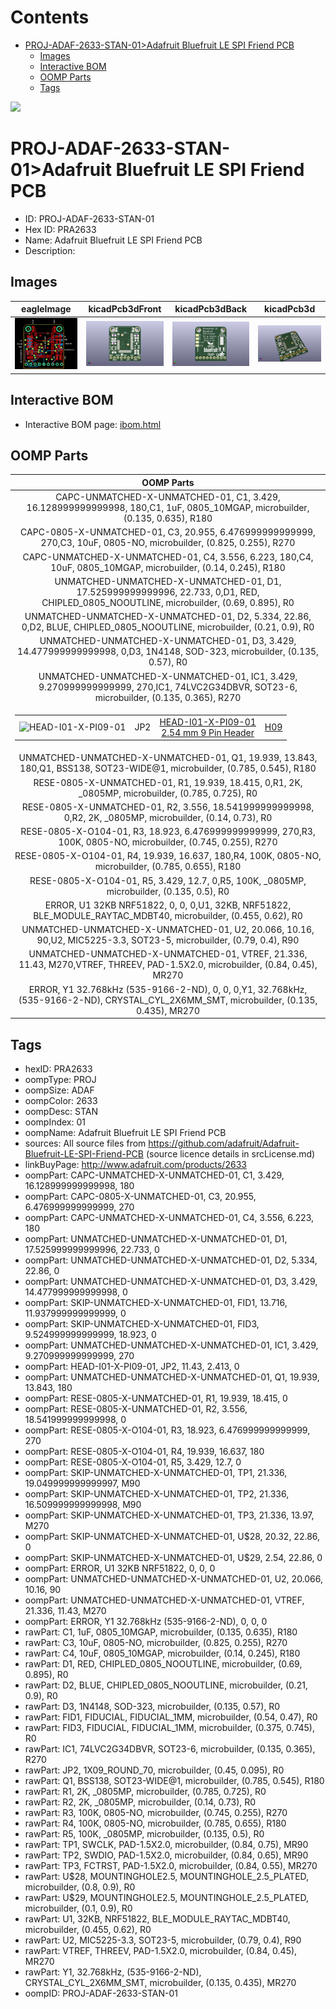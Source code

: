 



Contents
========

* [PROJ-ADAF-2633-STAN-01>Adafruit Bluefruit LE SPI Friend PCB](#proj-adaf-2633-stan-01adafruit-bluefruit-le-spi-friend-pcb)
	* [Images](#images)
	* [Interactive BOM](#interactive-bom)
	* [OOMP Parts](#oomp-parts)
	* [Tags](#tags)
  
![][im]
# PROJ-ADAF-2633-STAN-01>Adafruit Bluefruit LE SPI Friend PCB

- ID: PROJ-ADAF-2633-STAN-01
- Hex ID: PRA2633
- Name: Adafruit Bluefruit LE SPI Friend PCB
- Description: 

## Images
  
  

|eagleImage|kicadPcb3dFront|kicadPcb3dBack|kicadPcb3d|
| :---: | :---: | :---: | :---: |
|[![eagleImage](eagleImage_140.png)](eagleImage_600.png)|[![kicadPcb3dFront](kicadPcb3dFront_140.png)](kicadPcb3dFront_600.png)|[![kicadPcb3dBack](kicadPcb3dBack_140.png)](kicadPcb3dBack_600.png)|[![kicadPcb3d](kicadPcb3d_140.png)](kicadPcb3d_600.png)|

## Interactive BOM

- Interactive BOM page: [ibom.html](kicad/bom/ibom.html)

## OOMP Parts
  

|OOMP Parts|
| :---: |
|CAPC-UNMATCHED-X-UNMATCHED-01, C1, 3.429, 16.128999999999998, 180,C1, 1uF, 0805_10MGAP, microbuilder, (0.135, 0.635), R180|
|CAPC-0805-X-UNMATCHED-01, C3, 20.955, 6.476999999999999, 270,C3, 10uF, 0805-NO, microbuilder, (0.825, 0.255), R270|
|CAPC-UNMATCHED-X-UNMATCHED-01, C4, 3.556, 6.223, 180,C4, 10uF, 0805_10MGAP, microbuilder, (0.14, 0.245), R180|
|UNMATCHED-UNMATCHED-X-UNMATCHED-01, D1, 17.525999999999996, 22.733, 0,D1, RED, CHIPLED_0805_NOOUTLINE, microbuilder, (0.69, 0.895), R0|
|UNMATCHED-UNMATCHED-X-UNMATCHED-01, D2, 5.334, 22.86, 0,D2, BLUE, CHIPLED_0805_NOOUTLINE, microbuilder, (0.21, 0.9), R0|
|UNMATCHED-UNMATCHED-X-UNMATCHED-01, D3, 3.429, 14.477999999999998, 0,D3, 1N4148, SOD-323, microbuilder, (0.135, 0.57), R0|
|UNMATCHED-UNMATCHED-X-UNMATCHED-01, IC1, 3.429, 9.270999999999999, 270,IC1, 74LVC2G34DBVR, SOT23-6, microbuilder, (0.135, 0.365), R270|
|<table><tr><td>![HEAD-I01-X-PI09-01](https://raw.githubusercontent.com/oomlout/oomlout_OOMP_parts/main/HEAD-I01-X-PI09-01/image_140.jpg)</td><td> JP2</td><td>[HEAD-I01-X-PI09-01<br>2.54 mm 9 Pin Header](https://github.com/oomlout/oomlout_OOMP_parts/tree/main/HEAD-I01-X-PI09-01/)</td><td>[H09](https://github.com/oomlout/oomlout_OOMP_parts/tree/main/HEAD-I01-X-PI09-01/)</td></tr></table>|
|UNMATCHED-UNMATCHED-X-UNMATCHED-01, Q1, 19.939, 13.843, 180,Q1, BSS138, SOT23-WIDE@1, microbuilder, (0.785, 0.545), R180|
|RESE-0805-X-UNMATCHED-01, R1, 19.939, 18.415, 0,R1, 2K, _0805MP, microbuilder, (0.785, 0.725), R0|
|RESE-0805-X-UNMATCHED-01, R2, 3.556, 18.541999999999998, 0,R2, 2K, _0805MP, microbuilder, (0.14, 0.73), R0|
|RESE-0805-X-O104-01, R3, 18.923, 6.476999999999999, 270,R3, 100K, 0805-NO, microbuilder, (0.745, 0.255), R270|
|RESE-0805-X-O104-01, R4, 19.939, 16.637, 180,R4, 100K, 0805-NO, microbuilder, (0.785, 0.655), R180|
|RESE-0805-X-O104-01, R5, 3.429, 12.7, 0,R5, 100K, _0805MP, microbuilder, (0.135, 0.5), R0|
|ERROR, U1 32KB NRF51822, 0, 0, 0,U1, 32KB, NRF51822, BLE_MODULE_RAYTAC_MDBT40, microbuilder, (0.455, 0.62), R0|
|UNMATCHED-UNMATCHED-X-UNMATCHED-01, U2, 20.066, 10.16, 90,U2, MIC5225-3.3, SOT23-5, microbuilder, (0.79, 0.4), R90|
|UNMATCHED-UNMATCHED-X-UNMATCHED-01, VTREF, 21.336, 11.43, M270,VTREF, THREEV, PAD-1.5X2.0, microbuilder, (0.84, 0.45), MR270|
|ERROR, Y1 32.768kHz (535-9166-2-ND), 0, 0, 0,Y1, 32.768kHz, (535-9166-2-ND), CRYSTAL_CYL_2X6MM_SMT, microbuilder, (0.135, 0.435), MR270|

## Tags

- hexID: PRA2633
- oompType: PROJ
- oompSize: ADAF
- oompColor: 2633
- oompDesc: STAN
- oompIndex: 01
- oompName: Adafruit Bluefruit LE SPI Friend PCB
- sources: All source files from https://github.com/adafruit/Adafruit-Bluefruit-LE-SPI-Friend-PCB (source licence details in srcLicense.md)
- linkBuyPage: http://www.adafruit.com/products/2633
- oompPart: CAPC-UNMATCHED-X-UNMATCHED-01, C1, 3.429, 16.128999999999998, 180
- oompPart: CAPC-0805-X-UNMATCHED-01, C3, 20.955, 6.476999999999999, 270
- oompPart: CAPC-UNMATCHED-X-UNMATCHED-01, C4, 3.556, 6.223, 180
- oompPart: UNMATCHED-UNMATCHED-X-UNMATCHED-01, D1, 17.525999999999996, 22.733, 0
- oompPart: UNMATCHED-UNMATCHED-X-UNMATCHED-01, D2, 5.334, 22.86, 0
- oompPart: UNMATCHED-UNMATCHED-X-UNMATCHED-01, D3, 3.429, 14.477999999999998, 0
- oompPart: SKIP-UNMATCHED-X-UNMATCHED-01, FID1, 13.716, 11.937999999999999, 0
- oompPart: SKIP-UNMATCHED-X-UNMATCHED-01, FID3, 9.524999999999999, 18.923, 0
- oompPart: UNMATCHED-UNMATCHED-X-UNMATCHED-01, IC1, 3.429, 9.270999999999999, 270
- oompPart: HEAD-I01-X-PI09-01, JP2, 11.43, 2.413, 0
- oompPart: UNMATCHED-UNMATCHED-X-UNMATCHED-01, Q1, 19.939, 13.843, 180
- oompPart: RESE-0805-X-UNMATCHED-01, R1, 19.939, 18.415, 0
- oompPart: RESE-0805-X-UNMATCHED-01, R2, 3.556, 18.541999999999998, 0
- oompPart: RESE-0805-X-O104-01, R3, 18.923, 6.476999999999999, 270
- oompPart: RESE-0805-X-O104-01, R4, 19.939, 16.637, 180
- oompPart: RESE-0805-X-O104-01, R5, 3.429, 12.7, 0
- oompPart: SKIP-UNMATCHED-X-UNMATCHED-01, TP1, 21.336, 19.049999999999997, M90
- oompPart: SKIP-UNMATCHED-X-UNMATCHED-01, TP2, 21.336, 16.509999999999998, M90
- oompPart: SKIP-UNMATCHED-X-UNMATCHED-01, TP3, 21.336, 13.97, M270
- oompPart: SKIP-UNMATCHED-X-UNMATCHED-01, U$28, 20.32, 22.86, 0
- oompPart: SKIP-UNMATCHED-X-UNMATCHED-01, U$29, 2.54, 22.86, 0
- oompPart: ERROR, U1 32KB NRF51822, 0, 0, 0
- oompPart: UNMATCHED-UNMATCHED-X-UNMATCHED-01, U2, 20.066, 10.16, 90
- oompPart: UNMATCHED-UNMATCHED-X-UNMATCHED-01, VTREF, 21.336, 11.43, M270
- oompPart: ERROR, Y1 32.768kHz (535-9166-2-ND), 0, 0, 0
- rawPart: C1, 1uF, 0805_10MGAP, microbuilder, (0.135, 0.635), R180
- rawPart: C3, 10uF, 0805-NO, microbuilder, (0.825, 0.255), R270
- rawPart: C4, 10uF, 0805_10MGAP, microbuilder, (0.14, 0.245), R180
- rawPart: D1, RED, CHIPLED_0805_NOOUTLINE, microbuilder, (0.69, 0.895), R0
- rawPart: D2, BLUE, CHIPLED_0805_NOOUTLINE, microbuilder, (0.21, 0.9), R0
- rawPart: D3, 1N4148, SOD-323, microbuilder, (0.135, 0.57), R0
- rawPart: FID1, FIDUCIAL, FIDUCIAL_1MM, microbuilder, (0.54, 0.47), R0
- rawPart: FID3, FIDUCIAL, FIDUCIAL_1MM, microbuilder, (0.375, 0.745), R0
- rawPart: IC1, 74LVC2G34DBVR, SOT23-6, microbuilder, (0.135, 0.365), R270
- rawPart: JP2, 1X09_ROUND_70, microbuilder, (0.45, 0.095), R0
- rawPart: Q1, BSS138, SOT23-WIDE@1, microbuilder, (0.785, 0.545), R180
- rawPart: R1, 2K, _0805MP, microbuilder, (0.785, 0.725), R0
- rawPart: R2, 2K, _0805MP, microbuilder, (0.14, 0.73), R0
- rawPart: R3, 100K, 0805-NO, microbuilder, (0.745, 0.255), R270
- rawPart: R4, 100K, 0805-NO, microbuilder, (0.785, 0.655), R180
- rawPart: R5, 100K, _0805MP, microbuilder, (0.135, 0.5), R0
- rawPart: TP1, SWCLK, PAD-1.5X2.0, microbuilder, (0.84, 0.75), MR90
- rawPart: TP2, SWDIO, PAD-1.5X2.0, microbuilder, (0.84, 0.65), MR90
- rawPart: TP3, FCTRST, PAD-1.5X2.0, microbuilder, (0.84, 0.55), MR270
- rawPart: U$28, MOUNTINGHOLE2.5, MOUNTINGHOLE_2.5_PLATED, microbuilder, (0.8, 0.9), R0
- rawPart: U$29, MOUNTINGHOLE2.5, MOUNTINGHOLE_2.5_PLATED, microbuilder, (0.1, 0.9), R0
- rawPart: U1, 32KB, NRF51822, BLE_MODULE_RAYTAC_MDBT40, microbuilder, (0.455, 0.62), R0
- rawPart: U2, MIC5225-3.3, SOT23-5, microbuilder, (0.79, 0.4), R90
- rawPart: VTREF, THREEV, PAD-1.5X2.0, microbuilder, (0.84, 0.45), MR270
- rawPart: Y1, 32.768kHz, (535-9166-2-ND), CRYSTAL_CYL_2X6MM_SMT, microbuilder, (0.135, 0.435), MR270
- oompID: PROJ-ADAF-2633-STAN-01



[im]: kicadPcb3d_450.png
